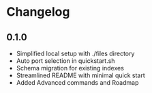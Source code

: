 # Changelog

## 0.1.0

- Simplified local setup with ./files directory
- Auto port selection in quickstart.sh
- Schema migration for existing indexes
- Streamlined README with minimal quick start
- Added Advanced commands and Roadmap
